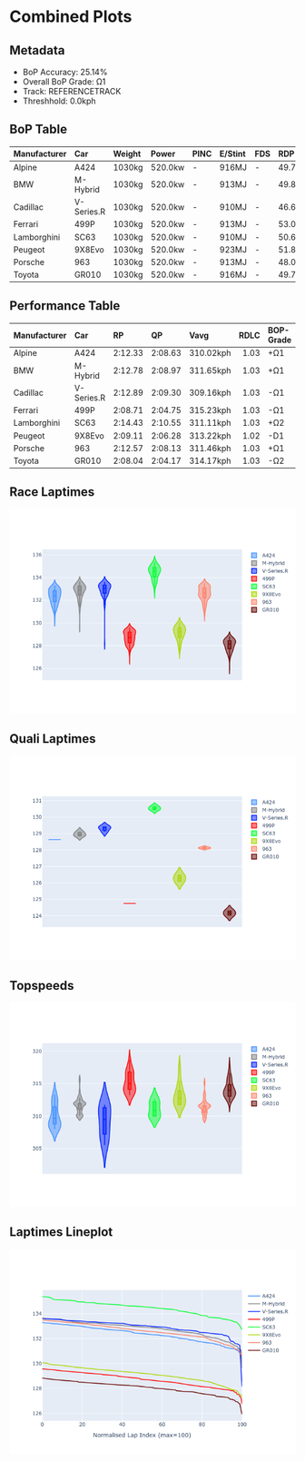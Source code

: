 # Combined Plots

## Metadata

- BoP Accuracy: 25.14%
- Overall BoP Grade: Ω1
- Track: REFERENCETRACK
- Threshhold: 0.0kph

## BoP Table
| Manufacturer   | Car        | Weight   | Power   | PINC   | E/Stint   | FDS   | RDP    | QDP    | TDP   |
|:---------------|:-----------|:---------|:--------|:-------|:----------|:------|:-------|:-------|:------|
| Alpine         | A424       | 1030kg   | 520.0kw | -      | 916MJ     | -     | 49.77% | 25.00% | 9.44% |
| BMW            | M-Hybrid   | 1030kg   | 520.0kw | -      | 913MJ     | -     | 49.88% | 60.00% | 6.84% |
| Cadillac       | V-Series.R | 1030kg   | 520.0kw | -      | 910MJ     | -     | 46.63% | 75.00% | 3.70% |
| Ferrari        | 499P       | 1030kg   | 520.0kw | -      | 913MJ     | -     | 53.04% | 11.11% | 7.86% |
| Lamborghini    | SC63       | 1030kg   | 520.0kw | -      | 910MJ     | -     | 50.68% | 75.00% | 4.68% |
| Peugeot        | 9X8Evo     | 1030kg   | 520.0kw | -      | 923MJ     | -     | 51.88% | 40.00% | 2.90% |
| Porsche        | 963        | 1030kg   | 520.0kw | -      | 913MJ     | -     | 48.03% | 20.00% | 5.44% |
| Toyota         | GR010      | 1030kg   | 520.0kw | -      | 916MJ     | -     | 49.73% | 33.33% | 7.04% |

## Performance Table
| Manufacturer   | Car        | RP      | QP      | Vavg      |   RDLC | BOP-Grade   | Match   |
|:---------------|:-----------|:--------|:--------|:----------|-------:|:------------|:--------|
| Alpine         | A424       | 2:12.33 | 2:08.63 | 310.02kph |   1.03 | +Ω1         | 39.15%  |
| BMW            | M-Hybrid   | 2:12.78 | 2:08.97 | 311.65kph |   1.03 | +Ω1         | 19.32%  |
| Cadillac       | V-Series.R | 2:12.89 | 2:09.30 | 309.16kph |   1.03 | -Ω1         | 6.67%   |
| Ferrari        | 499P       | 2:08.71 | 2:04.75 | 315.23kph |   1.03 | -Ω1         | 42.04%  |
| Lamborghini    | SC63       | 2:14.43 | 2:10.55 | 311.11kph |   1.03 | +Ω2         | 0.00%   |
| Peugeot        | 9X8Evo     | 2:09.11 | 2:06.28 | 313.22kph |   1.02 | -D1         | 67.42%  |
| Porsche        | 963        | 2:12.57 | 2:08.13 | 311.46kph |   1.03 | +Ω1         | 26.49%  |
| Toyota         | GR010      | 2:08.04 | 2:04.17 | 314.17kph |   1.03 | -Ω2         | 0.00%   |

## Race Laptimes
![Race Laptimes](images/race_violin.png)

## Quali Laptimes
![Quali Laptimes](images/quali_violin.png)

## Topspeeds
![Topspeeds](images/topspeed_violin.png)

## Laptimes Lineplot
![Laptimes Lineplot](images/laptime_line.png)

